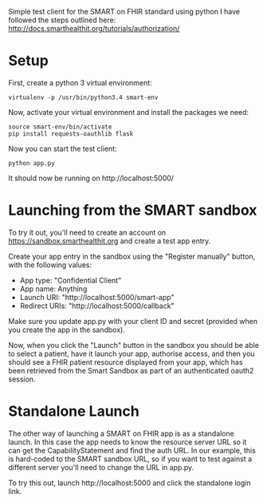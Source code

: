 Simple test client for the SMART on FHIR standard using python
I have followed the steps outlined here: http://docs.smarthealthit.org/tutorials/authorization/

Setup
=====

First, create a python 3 virtual environment:

```
virtualenv -p /usr/bin/python3.4 smart-env
```

Now, activate your virtual environment and install the packages we need:

```
source smart-env/bin/activate
pip install requests-oauthlib flask
```

Now you can start the test client:

```
python app.py
```

It should now be running on http://localhost:5000/

Launching from the SMART sandbox
================================

To try it out, you'll need to create an account on https://sandbox.smarthealthit.org and create a test app entry.

Create your app entry in the sandbox using the "Register manually" button, with the following values:

 - App type: "Confidential Client"
 - App name: Anything
 - Launch URI: "http://localhost:5000/smart-app"
 - Redirect URIs: "http://localhost:5000/callback"

Make sure you update app.py with your client ID and secret (provided when you create the app in the sandbox).

Now, when you click the "Launch" button in the sandbox you should be able to select a patient, have it launch your app, authorise access, and then you should see a FHIR patient resource displayed from your app, which has been retrieved from the Smart Sandbox as part of an authenticated oauth2 session.

Standalone Launch
=================

The other way of launching a SMART on FHIR app is as a standalone launch. In this case the app needs to know the resource server URL so it can get the CapabilityStatement and find the auth URL. In our example, this is hard-coded to the SMART sandbox URL, so if you want to test against a different server you'll need to change the URL in app.py.

To try this out, launch http://localhost:5000 and click the standalone login link.

